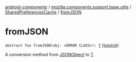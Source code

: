[android-components](../../index.md) / [mozilla.components.support.base.utils](../index.md) / [SharedPreferencesCache](index.md) / [fromJSON](./from-j-s-o-n.md)

# fromJSON

`abstract fun fromJSON(obj: <ERROR CLASS>): `[`T`](index.md#T) [(source)](https://github.com/mozilla-mobile/android-components/blob/master/components/support/base/src/main/java/mozilla/components/support/base/utils/SharedPreferencesCache.kt#L40)

A conversion method from [JSONObject](#) to [T](index.md#T).

